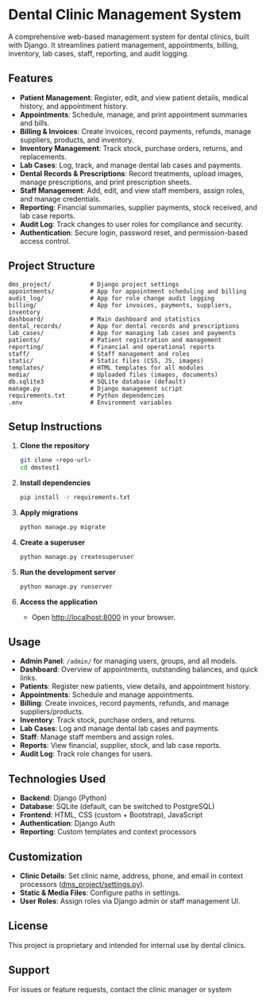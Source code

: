# Dental Clinic Management System

A comprehensive web-based management system for dental clinics, built with Django. It streamlines patient management, appointments, billing, inventory, lab cases, staff, reporting, and audit logging.

## Features

- **Patient Management**: Register, edit, and view patient details, medical history, and appointment history.
- **Appointments**: Schedule, manage, and print appointment summaries and bills.
- **Billing & Invoices**: Create invoices, record payments, refunds, manage suppliers, products, and inventory.
- **Inventory Management**: Track stock, purchase orders, returns, and replacements.
- **Lab Cases**: Log, track, and manage dental lab cases and payments.
- **Dental Records & Prescriptions**: Record treatments, upload images, manage prescriptions, and print prescription sheets.
- **Staff Management**: Add, edit, and view staff members, assign roles, and manage credentials.
- **Reporting**: Financial summaries, supplier payments, stock received, and lab case reports.
- **Audit Log**: Track changes to user roles for compliance and security.
- **Authentication**: Secure login, password reset, and permission-based access control.

## Project Structure

```
dms_project/           # Django project settings
appointments/          # App for appointment scheduling and billing
audit_log/             # App for role change audit logging
billing/               # App for invoices, payments, suppliers, inventory
dashboard/             # Main dashboard and statistics
dental_records/        # App for dental records and prescriptions
lab_cases/             # App for managing lab cases and payments
patients/              # Patient registration and management
reporting/             # Financial and operational reports
staff/                 # Staff management and roles
static/                # Static files (CSS, JS, images)
templates/             # HTML templates for all modules
media/                 # Uploaded files (images, documents)
db.sqlite3             # SQLite database (default)
manage.py              # Django management script
requirements.txt       # Python dependencies
.env                   # Environment variables
```

## Setup Instructions

1. **Clone the repository**
   ```sh
   git clone <repo-url>
   cd dmstest1
   ```

2. **Install dependencies**
   ```sh
   pip install -r requirements.txt
   ```

3. **Apply migrations**
   ```sh
   python manage.py migrate
   ```

4. **Create a superuser**
   ```sh
   python manage.py createsuperuser
   ```

5. **Run the development server**
   ```sh
   python manage.py runserver
   ```

6. **Access the application**
   - Open [http://localhost:8000](http://localhost:8000) in your browser.

## Usage

- **Admin Panel**: `/admin/` for managing users, groups, and all models.
- **Dashboard**: Overview of appointments, outstanding balances, and quick links.
- **Patients**: Register new patients, view details, and appointment history.
- **Appointments**: Schedule and manage appointments.
- **Billing**: Create invoices, record payments, refunds, and manage suppliers/products.
- **Inventory**: Track stock, purchase orders, and returns.
- **Lab Cases**: Log and manage dental lab cases and payments.
- **Staff**: Manage staff members and assign roles.
- **Reports**: View financial, supplier, stock, and lab case reports.
- **Audit Log**: Track role changes for users.

## Technologies Used

- **Backend**: Django (Python)
- **Database**: SQLite (default, can be switched to PostgreSQL)
- **Frontend**: HTML, CSS (custom + Bootstrap), JavaScript
- **Authentication**: Django Auth
- **Reporting**: Custom templates and context processors

## Customization

- **Clinic Details**: Set clinic name, address, phone, and email in context processors ([dms_project/settings.py](dms_project/settings.py)).
- **Static & Media Files**: Configure paths in settings.
- **User Roles**: Assign roles via Django admin or staff management UI.

## License

This project is proprietary and intended for internal use by dental clinics.

## Support

For issues or feature requests, contact the clinic manager or system